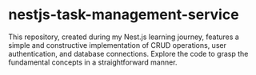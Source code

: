 # nestjs-task-management-service
This repository, created during my Nest.js learning journey, features a simple and constructive implementation of CRUD operations, user authentication, and database connections. Explore the code to grasp the fundamental concepts in a straightforward manner.
